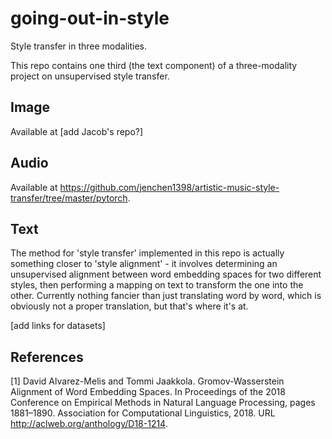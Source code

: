 # going-out-in-style
Style transfer in three modalities.

This repo contains one third (the text component) of a three-modality project on unsupervised style transfer.

## Image
Available at [add Jacob's repo?]

## Audio
Available at https://github.com/jenchen1398/artistic-music-style-transfer/tree/master/pytorch.

## Text
The method for 'style transfer' implemented in this repo is actually something closer to 'style alignment' - it involves determining an unsupervised alignment between word embedding spaces for two different styles, then performing a mapping on text to transform the one into the other. Currently nothing fancier than just translating word by word, which is obviously not a proper translation, but that's where it's at.

[add links for datasets]

## References
[1] David Alvarez-Melis and Tommi Jaakkola. Gromov-Wasserstein Alignment of Word Embedding Spaces. In Proceedings of the 2018 Conference on Empirical Methods in Natural Language Processing, pages 1881–1890. Association for Computational Linguistics, 2018. URL http://aclweb.org/anthology/D18-1214.